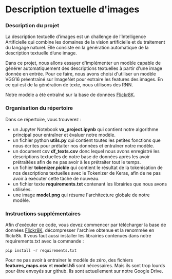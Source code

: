 # Description textuelle d'images

### Description du projet
La description textuelle d’images est un challenge de l’Intelligence Artificielle qui combine les domaines de la vision artificielle et du traitement du langage naturel. Elle consiste en la génération automatique de la description textuelle d’une image.

Dans ce projet, nous allons essayer d'implémenter un modèle capable de générer automatiquement des descriptions textuelles à partir d'une image donnée en entrée. Pour ce faire, nous avons choisi d'utiliser un modèle VGG16 préentraîné sur ImageNet pour extraire les features des images. En ce qui est de la génération de texte, nous utilisons des RNN.

Notre modèle a été entraîné sur la base de données [Flickr8K](https://www.kaggle.com/adityajn105/flickr8k?select=Images).

### Organisation du répertoire
Dans ce répertoire, vous trouverez :
- un Jupyter Notebook **va_project.ipynb** qui contient notre algorithme principal pour entraîner et évaluer notre modèle.
- un fichier python **utils.py** qui contient toutes les petites fonctions que nous écrites pour prétaiter nos données et entraîner notre modèle.
- un document csv **df_texts.csv** donc lequel nous avons enregistré les descriptions textuelles de notre base de données après les avoir prétraitées afin de ne pas avoir à les prétraiter tout le temps.
- un fichier **tokenizer.pickle** qui contient le résultat de la tokenisation de nos descriptions textuelles avec le Tokenizer de Keras, afin de ne pas avoir à exécuter cette tâche de nouveau.
- un fichier texte **requirements.txt** contenant les librairies que nous avons utilisées.
- une image **model.png** qui résume l'architecture globale de notre modèle.

### Instructions supplémentaires
Afin d'exécuter ce code, vous devez commencer par télécharger la base de données [Flickr8K](https://www.kaggle.com/adityajn105/flickr8k?select=Images), décompresser l'archive obtenue et la renommée en flickr8k. Il vous faut aussi installer les librairies contenues dans notre requirements.txt avec la commande :
```
pip install -r requirements.txt
```
Pour ne pas avoir à entrainer le modèle de zéro, des fichiers **features_maps.csv** et **model.h5** sont nécessaires. Mais ils sont trop lourds pour être envoyés sur github. Ils sont actuellement sur notre Google Drive.
